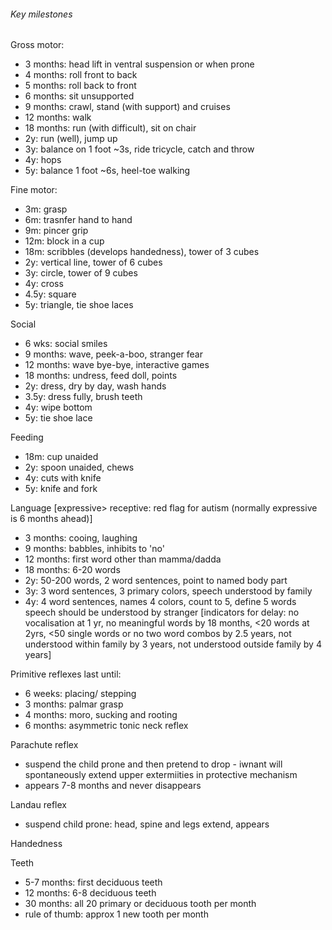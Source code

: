 ###### Key milestones

Gross motor:
- 3 months: head lift in ventral suspension or when prone
- 4 months: roll front to back
- 5 months: roll back to front
- 6 months: sit unsupported
- 9 months: crawl, stand (with support) and cruises
- 12 months: walk
- 18 months: run (with difficult), sit on chair
- 2y: run (well), jump up
- 3y: balance on 1 foot ~3s, ride tricycle, catch and throw
- 4y: hops
- 5y: balance 1 foot ~6s, heel-toe walking

Fine motor: 
- 3m: grasp
- 6m: trasnfer hand to hand
- 9m: pincer grip
- 12m: block in a cup
- 18m: scribbles (develops handedness), tower of 3 cubes
- 2y: vertical line, tower of 6 cubes
- 3y: circle, tower of 9 cubes
- 4y: cross
- 4.5y: square
- 5y: triangle, tie shoe laces

Social
- 6 wks: social smiles
- 9 months: wave, peek-a-boo, stranger fear
- 12 months: wave bye-bye, interactive games
- 18 months: undress, feed doll, points
- 2y: dress, dry by day, wash hands
- 3.5y: dress fully, brush teeth
- 4y: wipe bottom
- 5y: tie shoe lace

Feeding
- 18m: cup unaided
- 2y: spoon unaided, chews
- 4y: cuts with knife
- 5y: knife and fork

Language
[expressive> receptive: red flag for autism (normally expressive is 6 months ahead)]
- 3 months: cooing, laughing
- 9 months: babbles, inhibits to 'no'
- 12 months: first word other than mamma/dadda
- 18 months: 6-20 words
- 2y: 50-200 words, 2 word sentences, point to named body part
- 3y: 3 word sentences, 3 primary colors, speech understood by family
- 4y: 4 word sentences, names 4 colors, count to 5, define 5 words speech should be understood by stranger
[indicators for delay: no vocalisation at 1 yr, no meaningful words by 18 months, <20 words at 2yrs, <50 single words or no two word combos by 2.5 years, not understood within family by 3 years, not understood outside family by 4 years]

Primitive reflexes last until:
- 6 weeks: placing/ stepping
- 3 months: palmar grasp
- 4 months: moro, sucking and rooting
- 6 months: asymmetric tonic neck reflex

Parachute reflex
- suspend the child prone and then pretend to drop - iwnant will spontaneously extend upper extermiities in protective mechanism
- appears 7-8 months and never disappears

Landau reflex
- suspend child prone: head, spine and legs extend, appears 

Handedness

Teeth
- 5-7 months: first deciduous teeth
- 12 months: 6-8 deciduous teeth
- 30 months: all 20 primary or deciduous tooth per month
- rule of thumb: approx 1 new tooth per month
